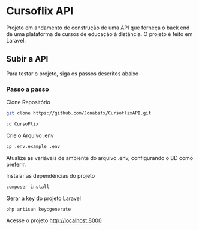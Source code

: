 
# Cursoflix API
Projeto em andamento de construção de uma API que forneça o back end de uma plataforma de cursos de educação à distância. O projeto é feito em Laravel.

## Subir a API
Para testar o projeto, siga os passos descritos abaixo

### Passo a passo
Clone Repositório
```sh
git clone https://github.com/Jonabsfx/CursoflixAPI.git
```

```sh
cd CursoFlix
```

Crie o Arquivo .env
```sh
cp .env.example .env
```

Atualize as variáveis de ambiente do arquivo .env, configurando o BD como preferir.

Instalar as dependências do projeto
```sh
composer install
```

Gerar a key do projeto Laravel
```sh
php artisan key:generate
```

Acesse o projeto
[http://localhost:8000](http://localhost:8000)